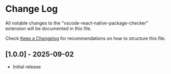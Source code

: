 # Change Log

All notable changes to the "vscode-react-native-package-checker" extension will be documented in this file.

Check [Keep a Changelog](http://keepachangelog.com/) for recommendations on how to structure this file.

## [1.0.0] - 2025-09-02

- Initial release
